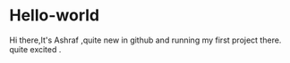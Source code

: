 # Hello-world
Hi there,It's Ashraf ,quite new in github and running my first project there.
quite excited .
